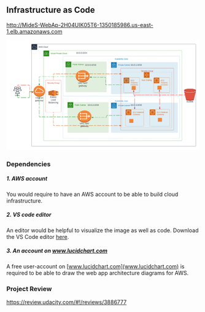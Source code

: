 ##  Infrastructure as Code

http://MideS-WebAp-2H04UIK05T6-1350185986.us-east-1.elb.amazonaws.com


![alt text](https://github.com/OLAMIDE100/Infrastructure_As_Code_Project/blob/main/Diagram.png)


### Dependencies
##### 1. AWS account
You would require to have an AWS account to be able to build cloud infrastructure.

##### 2. VS code editor
An editor would be helpful to visualize the image as well as code. Download the VS Code editor [here](https://code.visualstudio.com/download).

##### 3. An account on www.lucidchart.com
A free user-account on [www.lucidchart.com](www.lucidchart.com) is required to be able to draw the web app architecture diagrams for AWS.

### Project Review
https://review.udacity.com/#!/reviews/3886777
